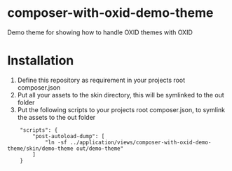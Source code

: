 composer-with-oxid-demo-theme
===============

Demo theme for showing how to handle OXID themes with OXID

Installation
======

1. Define this repository as requirement in your projects root composer.json
2. Put all your assets to the skin directory, this will be symlinked to the out folder
3. Put the following scripts to your projects root composer.json, to symlink the assets to the out folder
```
    "scripts": {
        "post-autoload-dump": [
            "ln -sf ../application/views/composer-with-oxid-demo-theme/skin/demo-theme out/demo-theme"
        ]
    }
```
